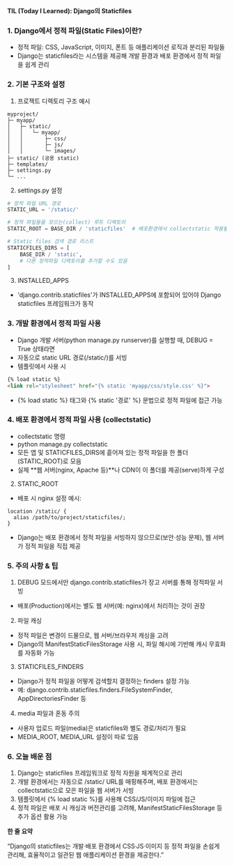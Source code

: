 **TIL (Today I Learned): Django의 Staticfiles**

### 1. Django에서 정적 파일(Static Files)이란?
  - 정적 파일: CSS, JavaScript, 이미지, 폰트 등 애플리케이션 로직과 분리된 파일들
  - Django는 staticfiles라는 시스템을 제공해 개발 환경과 배포 환경에서 정적 파일을 쉽게 관리

### 2. 기본 구조와 설정
1. 프로젝트 디렉토리 구조 예시

```
myproject/
├─ myapp/
│   ├─ static/
│   │   └─ myapp/
│   │       ├─ css/
│   │       ├─ js/
│   │       └─ images/
├─ static/ (공용 static)
├─ templates/
├─ settings.py
└─ ...
```

2. settings.py 설정

```python
# 정적 파일 URL 경로
STATIC_URL = '/static/'

# 정적 파일들을 모으는(collect) 루트 디렉토리
STATIC_ROOT = BASE_DIR / 'staticfiles'  # 배포환경에서 collectstatic 적용될 폴더

# Static files 검색 경로 리스트
STATICFILES_DIRS = [
    BASE_DIR / 'static',
    # 다른 정적파일 디렉토리를 추가할 수도 있음
]
```

3. INSTALLED_APPS
  - 'django.contrib.staticfiles'가 INSTALLED_APPS에 포함되어 있어야 Django staticfiles 프레임워크가 동작

### 3. 개발 환경에서 정적 파일 사용
  - Django 개발 서버(python manage.py runserver)를 실행할 때, DEBUG = True 상태라면
  - 자동으로 static URL 경로(/static/)를 서빙
  - 템플릿에서 사용 시

```html
{% load static %}
<link rel="stylesheet" href="{% static 'myapp/css/style.css' %}">
```

  - {% load static %} 태그와 {% static '경로' %} 문법으로 정적 파일에 접근 가능

### 4. 배포 환경에서 정적 파일 사용 (collectstatic)
  - collectstatic 명령
  - python manage.py collectstatic
  - 모든 앱 및 STATICFILES_DIRS에 흩어져 있는 정적 파일을 한 폴더(STATIC_ROOT)로 모음
  - 실제 **웹 서버(nginx, Apache 등)**나 CDN이 이 폴더를 제공(serve)하게 구성

2. STATIC_ROOT
  - 배포 시 nginx 설정 예시:

```nginx
location /static/ {
  alias /path/to/project/staticfiles/;
}
```


  - Django는 배포 환경에서 정적 파일을 서빙하지 않으므로(보안·성능 문제), 웹 서버가 정적 파일을 직접 제공

### 5. 주의 사항 & 팁
1.	DEBUG 모드에서만 django.contrib.staticfiles가 장고 서버를 통해 정적파일 서빙
  - 배포(Production)에서는 별도 웹 서버(예: nginx)에서 처리하는 것이 권장
2.	파일 캐싱
  - 정적 파일은 변경이 드물므로, 웹 서버/브라우저 캐싱을 고려
  - Django의 ManifestStaticFilesStorage 사용 시, 파일 해시에 기반해 캐시 무효화를 자동화 가능
3.	STATICFILES_FINDERS
  - Django가 정적 파일을 어떻게 검색할지 결정하는 finders 설정 가능
  - 예: django.contrib.staticfiles.finders.FileSystemFinder, AppDirectoriesFinder 등
4.	media 파일과 혼동 주의
  - 사용자 업로드 파일(media)은 staticfiles와 별도 경로/처리가 필요
  - MEDIA_ROOT, MEDIA_URL 설정이 따로 있음

### 6. 오늘 배운 점
1.	Django는 staticfiles 프레임워크로 정적 자원을 체계적으로 관리
2.	개발 환경에서는 자동으로 /static/ URL를 매핑해주며, 배포 환경에서는 collectstatic으로 모은 파일을 웹 서버가 서빙
3.	템플릿에서 {% load static %}를 사용해 CSS/JS/이미지 파일에 접근
4.	정적 파일은 배포 시 캐싱과 버전관리를 고려해, ManifestStaticFilesStorage 등 추가 옵션 활용 가능

**한 줄 요약**

“Django의 staticfiles는 개발·배포 환경에서 CSS·JS·이미지 등 정적 파일을 손쉽게 관리해, 효율적이고 일관된 웹 애플리케이션 환경을 제공한다.”